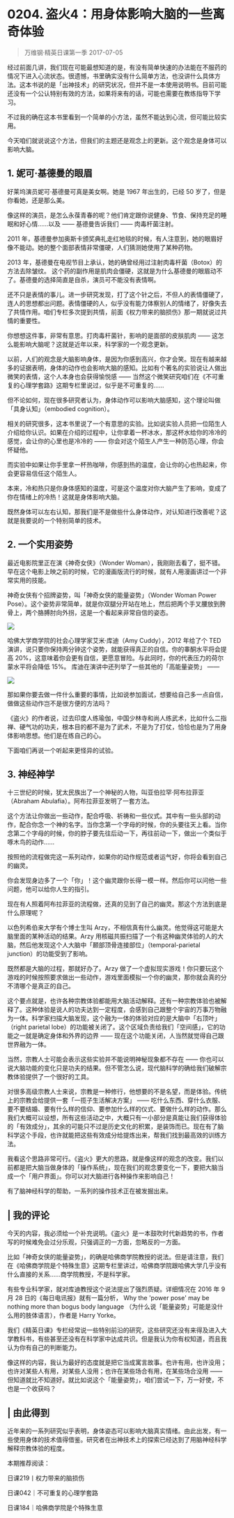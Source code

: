 # 0204. 盗火4：用身体影响大脑的一些离奇体验
> 万维钢·精英日课第一季
2017-07-05

经过前面几讲，我们现在可能最想知道的是，有没有简单快速的办法能在不服药的情况下进入心流状态。很遗憾，书里确实没有什么简单方法，也没讲什么具体方法。这本书说的是「出神技术」的研究状况，但并不是一本使用说明书。目前可能还没有一个公认特别有效的方法，如果将来有的话，可能也需要在教练指导下学习。

不过我的确在这本书里看到一个简单的小方法，虽然不能达到心流，但可能比较实用。

今天咱们就说说这个方法，但我们的主题还是观念上的更新。这个观念是身体可以影响大脑。 

## 1. 妮可·基德曼的眼眉
好莱坞演员妮可·基德曼可真是美女啊。她是 1967 年出生的，已经 50 岁了，但是你看她，还是那么美。

像这样的演员，是怎么永葆青春的呢？他们肯定跟你说健身、节食、保持充足的睡眠和好心情……以及 —— 基德曼告诉我们 —— 肉毒杆菌注射。

2011 年，基德曼参加奥斯卡颁奖典礼走红地毯的时候，有人注意到，她的眼眉好像不能动。她的整个面部表情非常僵硬，人们猜测她使用了某种药物。

2013 年，基德曼在电视节目上承认，她的确曾经用过注射肉毒杆菌（Botox）的方法去除皱纹。 这个药的副作用是肌肉会僵硬，这就是为什么基德曼的眼眉动不了。基德曼的选择简直是自杀，演员可不能没有表情啊。

还不只是表情的事儿。进一步研究发现，打了这个针之后，不但人的表情僵硬了，连人的思想都出问题。表情僵硬的人，似乎没有能力体察别人的情绪了，好像失去了共情作用。咱们专栏多次提到共情，前面《权力带来的脑损伤》那一期就说过共情的重要性。

你想想这件事，非常有意思。打肉毒杆菌针，影响的是面部的皮肤肌肉 —— 这怎么能影响大脑呢？这就是近年以来，科学家的一个观念更新。

以前，人们的观念是大脑影响身体，是因为你感到高兴，你才会笑。现在有越来越多的证据表明，身体的动作也会影响大脑的感知。比如有个著名的实验说让人做出微笑的表情，这个人本身也会获得愉悦感 —— 当然这个微笑研究咱们在《不可重复的心理学套路》这期专栏里说过，似乎是不可重复的……

但不论如何，现在很多研究者认为，身体动作可以影响大脑感知，这个理论叫做「具身认知」（embodied cognition）。

相关的研究很多，这本书里说了一个有意思的实验。比如说实验人员把一位陌生人介绍给你认识。如果在介绍的过程中，让你拿着一杯冰水，那这杯水给你的冷冷的感觉，会让你的心里也是冷冷的 —— 你会对这个陌生人产生一种防范心理，你会怀疑他。

而实验中如果让你手里拿一杯热咖啡，你感到热的温度，会让你的心也热起来，你会更容易信任这个陌生人。

本来，冷和热只是你身体感知的温度，可是这个温度对你大脑产生了影响，变成了你在情绪上的冷热！这就是身体影响大脑。

既然身体可以左右认知，那我们是不是做些什么身体动作，对认知进行改善呢？这就是我要说的一个特别简单的技术。 

## 2. 一个实用姿势
最近电影院里正在演《神奇女侠》（Wonder Woman），我刚刚去看了，挺不错。早在这个电影上映之前的时候，它的漫画版流行的时候，就有人用漫画讲过一个非常实用的技能。

神奇女侠有个招牌姿势，叫「神奇女侠的能量姿势」（Wonder Woman Power Pose）。这个姿势非常简单，就是你双腿分开站在地上，然后把两个手叉腰放到胯骨上，两个胳膊肘向外拐，这是一个看起来非常自信的姿态。

![](https://raw.githubusercontent.com/dalong0514/selfstudy/master/图片链接/万维钢/2018071.jpg)

哈佛大学商学院的社会心理学家艾米·库迪（Amy Cuddy），2012 年给了个 TED 演讲，说只要你保持两分钟这个姿势，就能获得真正的自信。你的睾酮水平将会提高 20%，这意味着你会更有自信，更愿意冒险。与此同时，你的代表压力的荷尔蒙水平将会降低 15%。
库迪在演讲中还列举了一些其他的「高能量姿势」 —— 

![](https://raw.githubusercontent.com/dalong0514/selfstudy/master/图片链接/万维钢/2018072.jpg)

那如果你要去做一件什么重要的事情，比如说参加面试，想要给自己多一点自信，做做这些动作岂不是很方便的方法吗？

《盗火》的作者说，过去印度人练瑜伽，中国少林寺和尚人练武术，比如什么二指禅、硬气功的功夫，根本目的都不是为了武术，不是为了打仗，恰恰也是为了用身体影响思想。他们是在练自己的心。

下面咱们再说一个听起来更怪异的试验。 

## 3. 神经神学
十三世纪的时候，犹太民族出了一个神秘的人物，叫亚伯拉罕·阿布拉菲亚（Abraham Abulafia）。阿布拉菲亚发明了一套方法。

这个方法让你做出一些动作，配合呼吸、祈祷和一些仪式。其中有一些头部的动作，配合你念一个神的名字。当你念第一个字母的时候，你的头要往天上看。当你念第二个字母的时候，你的脖子要先往后动一下，再往前动一下，做出一个类似于啄木鸟的动作……

按照他的流程做完这一系列动作，如果你的动作规范或者运气好，你将会看到自己的幽灵。

你会发现身边多了一个「你」！这个幽灵跟你长得一模一样。然后你可以问他一些问题，他可以给你人生的指引。

现在有人照着阿布拉菲亚的流程做，还真的见到了自己的幽灵。那这个方法到底是什么原理呢？

以色列希伯来大学有个博士生叫 Arzy，不相信真有什么幽灵。他觉得这可能是大脑里面的某种活动的结果。Arzy 用核磁共振扫描了一个有这种幽灵体验的人的大脑，然后他发现这个人大脑中「颞部顶骨连接部位」（temporal-parietal junction）的功能受到了影响。

既然都是大脑的过程，那就好办了。Arzy 做了一个虚拟现实游戏！你只要玩这个游戏的时候按照要求做出一些动作，游戏里面模拟一个你的幽灵，那你就会真的分不清哪个是真正的自己。

这个要点就是，也许各种宗教体验都能用大脑活动解释。还有一种宗教体验也被解释了。这种体验是说人的功夫达到一定程度，会感到自己跟整个宇宙的万事万物融为一体。科学家扫描大脑发现，这个融为一体的体验对应的是大脑中「右顶叶」（right parietal lobe）的功能被关闭了。这个区域负责给我们「空间感」，它的功能之一就是确定身体和外界的边界 —— 现在这个功能关闭，人当然就觉得自己跟世界融为一体。

当然，宗教人士可能会表示这些实验并不能说明神秘现象都不存在 —— 你也可以说大脑功能的变化只是功夫的结果。但不管怎么说，现代脑科学的确给我们破解宗教体验提供了一个很好的工具。

对很多高级宗教人士来说，宗教是一种修行，他想要的不是名望，而是体验。传统上的宗教会给提供一套「一揽子生活解决方案」 —— 吃什么东西、穿什么衣服、要不要结婚、要有什么样的信仰、要参加什么样的仪式、要做什么样的动作。那么我们大概可以设想，所有这些活动之中，大概只有一小部分是真能让我们获得体验的「有效成分」，其余的可能只不过是历史文化的积累，是装饰而已。现在有了脑科学这个手段，也许就能把这些有效成分给提炼出来，帮我们找到最高效的训练方法。

我看这个思路非常可行。《盗火》更大的思路，就是像这样的观念的改变。我们以前都是把大脑当做身体的「操作系统」，现在我们的观念要变化一下，要把大脑当成一个「用户界面」。你可以对大脑进行各种操作来影响自己！

有了脑神经科学的帮助，一系列的操作技术正在被发掘出来。 

## | 我的评论
今天的内容，我必须给一个补充说明。《盗火》是一本鼓吹时代新趋势的书，作者写的时候难免会过分乐观，只强调正的一方面，忽略反的一方面。

比如「神奇女侠的能量姿势」，的确是哈佛商学院教授的说法。但是请注意，我们在《哈佛商学院是个特殊生意》这期专栏里讲过，哈佛商学院跟哈佛大学几乎没有什么直接的关系……商学院教授，不是科学家。

有些专业科学家，就对库迪教授这个说法提出了强烈质疑。详细情况在 2016 年 9 月 28 日的《每日电讯报》就有一篇分析， Why the 'power pose' may be nothing more than bogus body language （为什么说「能量姿势」可能是没什么用的肢体语言），作者是 Harry Yorke。

我们《精英日课》专栏经常说一些特别前沿的研究，这些研究还没有来得及进入大学教科书，有些甚至还没有在科学家中达成共识。但是我认为你有权知道，而且我认为你有自己的判断能力。

像这样的内容，我认为最好的态度就是把它当成寓言故事。也许有用，也许没用；也许对某些人有用，对某些人没用；也许在某些场合有用，在某些场合没用 —— 但知道就比不知道好。就比如说这个「能量姿势」，咱们尝试一下，万一好使，不也是一个收获吗？ 

## | 由此得到
近年来的一系列研究似乎表明，身体姿态可以影响大脑真实情绪。由此出发，有一些使用身体的技术值得借鉴。研究者在出神技术上的探索已经达到了用脑神经科学解释宗教体验的程度。

本期推荐阅读：

日课219丨权力带来的脑损伤

日课042｜不可重复的心理学套路

日课184｜哈佛商学院是个特殊生意


